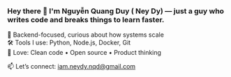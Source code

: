 ### Hey there 👋 I'm Nguyễn Quang Duy ( Ney Dy) — just a guy who writes code and breaks things to learn faster.

🎯 Backend-focused, curious about how systems scale  
🛠️ Tools I use: Python, Node.js, Docker, Git  
🚀 Love: Clean code • Open source • Product thinking

📫 Let’s connect: iam.neydy.nqd@gmail.com
